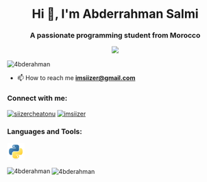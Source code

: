 <h1 align="center">Hi 👋, I'm Abderrahman Salmi</h1>
<h3 align="center">A passionate programming student from Morocco</h3>
<div id="header" align="center">
  <img src="[https://www.reddit.com/media?url=https%3A%2F%2Fi.redd.it%2Fwmf4pf98d4l61.png](https://i.redd.it/wmf4pf98d4l61.png)" width="100"/>
</div>
<p align="left"> <img src="[https://komarev.com/ghpvc/?username=4bderahman&label=Profile%20views&color=0e75b6&style=flat](https://camo.githubusercontent.com/df1cb3964075abf5db50341b2e23cb1de1855ca3c522c15fdf6e94819694b150/68747470733a2f2f73756e7365746d65646961776176652e66696c65732e776f726470726573732e636f6d2f323031342f31312f322d312e676966)" alt="4bderahman" /> </p>

- 📫 How to reach me **imsiizer@gmail.com**

<h3 align="left">Connect with me:</h3>
<p align="left">
<a href="https://twitter.com/siizercheatonu" target="blank"><img align="center" src="https://raw.githubusercontent.com/rahuldkjain/github-profile-readme-generator/master/src/images/icons/Social/twitter.svg" alt="siizercheatonu" height="30" width="40" /></a>
<a href="https://discord.gg/imsiizer" target="blank"><img align="center" src="https://raw.githubusercontent.com/rahuldkjain/github-profile-readme-generator/master/src/images/icons/Social/discord.svg" alt="imsiizer" height="30" width="40" /></a>
</p>

<h3 align="left">Languages and Tools:</h3>
<p align="left"> <a href="https://www.python.org" target="_blank" rel="noreferrer"> <img src="https://raw.githubusercontent.com/devicons/devicon/master/icons/python/python-original.svg" alt="python" width="40" height="40"/> </a> </p>

<p><img align="left" src="https://github-readme-stats.vercel.app/api/top-langs?username=4bderahman&show_icons=true&locale=en&layout=compact" alt="4bderahman" /></p>

<p>&nbsp;<img align="center" src="https://github-readme-stats.vercel.app/api?username=4bderahman&show_icons=true&locale=en" alt="4bderahman" /></p>
